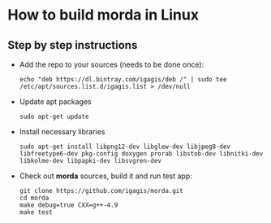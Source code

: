 # How to build morda in Linux #

## Step by step instructions ##
- Add the repo to your sources (needs to be done once):
	
	```
	echo "deb https://dl.bintray.com/igagis/deb /" | sudo tee /etc/apt/sources.list.d/igagis.list > /dev/null
	```

- Update apt packages
	
	```
	sudo apt-get update
	```

- Install necessary libraries
	
	```
	sudo apt-get install libpng12-dev libglew-dev libjpeg8-dev libfreetype6-dev pkg-config doxygen prorab libstob-dev libnitki-dev libkolme-dev libpapki-dev libsvgren-dev
	```

- Check out **morda** sources, build it and run test app:
	```
	git clone https://github.com/igagis/morda.git
	cd morda
	make debug=true CXX=g++-4.9
	make test
	```
